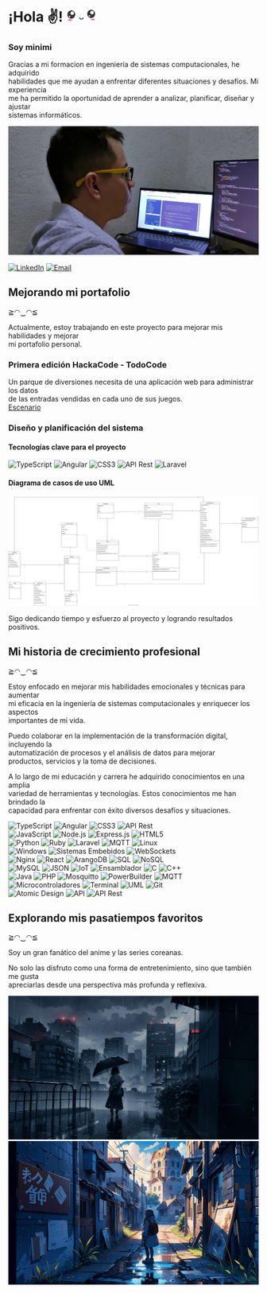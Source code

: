 # ¡Hola ✌! <img src="./picture/anime/anime-05.png" width="60">

### Soy minimi

Gracias a mi formacion en ingeniería de sistemas computacionales, he adquirido  
habilidades que me ayudan a enfrentar diferentes situaciones y desafíos. Mi experiencia  
me ha permitido la oportunidad de aprender a analizar, planificar, diseñar y ajustar  
sistemas informáticos.


<img src="./picture/anime/photo-github.jpg" width="540">

[![LinkedIn](https://img.shields.io/badge/LinkedIn-0077B5?style=for-the-badge&logo=linkedin&logoColor=white)](https://www.linkedin.com/in/%C3%B3scar-gonzalez-naho/)
[![Email](https://img.shields.io/badge/Email-D14836?style=for-the-badge&logo=gmail&logoColor=white)](mailto:oscar01dev@gmail.com)
<!-- ![GitHub](https://img.shields.io/badge/GitHub-100000?style=for-the-badge&logo=github&logoColor=white) -->
<!-- ![Instagram](https://img.shields.io/badge/Instagram-E4405F?style=for-the-badge&logo=instagram&logoColor=white) -->
<!-- ![Twitter](https://img.shields.io/badge/Twitter-1DA1F2?style=for-the-badge&logo=twitter&logoColor=white) -->

## Mejorando mi portafolio

≧◠‿◠≦

Actualmente, estoy trabajando en este proyecto para mejorar mis habilidades y mejorar  
mi portafolio personal.

### Primera edición HackaCode - TodoCode

Un parque de diversiones necesita de una aplicación web para administrar los datos  
de las entradas vendidas en cada uno de sus juegos.  
[Escenario](https://hackacode.todocodeacademy.com/index.php/escenarios/)

### Diseño y planificación del sistema

#### Tecnologías clave para el proyecto

![TypeScript](https://img.shields.io/badge/TypeScript-%23007ACC.svg?style=for-the-badge&logo=typescript&logoColor=white)
![Angular](https://img.shields.io/badge/Angular-%23DD0031.svg?style=for-the-badge&logo=angular&logoColor=white)
![CSS3](https://img.shields.io/badge/CSS3-%231572B6.svg?style=for-the-badge&logo=css3&logoColor=white)
![API Rest](https://img.shields.io/badge/API%20Rest-%23FF6C37.svg?style=for-the-badge)
![Laravel](https://img.shields.io/badge/Laravel-%23FF2D20.svg?style=for-the-badge&logo=laravel&logoColor=white)

#### Diagrama de casos de uso UML
<img src="./picture/project/uml-use-cases.drawio.svg" width="540">

Sigo dedicando tiempo y esfuerzo al proyecto y logrando resultados positivos.

## Mi historia de crecimiento profesional

≧◠‿◠≦

Estoy enfocado en mejorar mis habilidades emocionales y técnicas para aumentar  
mi eficacia en la ingeniería de sistemas computacionales y enriquecer los aspectos  
importantes de mi vida.

Puedo colaborar en la implementación de la transformación digital, incluyendo la  
automatización de procesos y el análisis de datos para mejorar  
productos, servicios y la toma de decisiones.

A lo largo de mi educación y carrera he adquirido conocimientos en una amplia  
variedad de herramientas y tecnologías. Estos conocimientos me han brindado la  
capacidad para enfrentar con éxito diversos desafíos y situaciones.


<!-- badge personalizado -->

![TypeScript](https://img.shields.io/badge/TypeScript-%23007ACC.svg?style=for-the-badge&logo=typescript&logoColor=white)
![Angular](https://img.shields.io/badge/Angular-%23DD0031.svg?style=for-the-badge&logo=angular&logoColor=white)
![CSS3](https://img.shields.io/badge/CSS3-%231572B6.svg?style=for-the-badge&logo=css3&logoColor=white)
![API Rest](https://img.shields.io/badge/API%20Rest-%23FF6C37.svg?style=for-the-badge)  
![JavaScript](https://img.shields.io/badge/JavaScript-%23323330.svg?style=for-the-badge&logo=javascript&logoColor=%23F7DF1E)
![Node.js](https://img.shields.io/badge/Node.js-%23339933.svg?style=for-the-badge&logo=node.js&logoColor=white)
![Express.js](https://img.shields.io/badge/express.js-%23404d59.svg?style=for-the-badge&logo=express&logoColor=%2361DAFB)
![HTML5](https://img.shields.io/badge/HTML5-%23E34F26.svg?style=for-the-badge&logo=html5&logoColor=white)  
![Python](https://img.shields.io/badge/Python-%233776AB.svg?style=for-the-badge&logo=python&logoColor=white)
![Ruby](https://img.shields.io/badge/Ruby-%23CC342D.svg?style=for-the-badge&logo=ruby&logoColor=white)
![Laravel](https://img.shields.io/badge/Laravel-%23FF2D20.svg?style=for-the-badge&logo=laravel&logoColor=white)
![MQTT](https://img.shields.io/badge/MQTT-%233C5280.svg?style=for-the-badge)
![Linux](https://img.shields.io/badge/Linux-%23FCC624.svg?style=for-the-badge&logo=linux&logoColor=black)  
![Windows](https://img.shields.io/badge/Windows-%230078D6.svg?style=for-the-badge&logo=windows&logoColor=white)
![Sistemas Embebidos](https://img.shields.io/badge/Sistemas%20Embebidos-%230085CA.svg?style=for-the-badge) 
![WebSockets](https://img.shields.io/badge/WebSockets-%23000000.svg?style=for-the-badge)  
![Nginx](https://img.shields.io/badge/Nginx-%23009639.svg?style=for-the-badge&logo=nginx&logoColor=white)
![React](https://img.shields.io/badge/React-%2361DAFB.svg?style=for-the-badge&logo=react&logoColor=black)
![ArangoDB](https://img.shields.io/badge/ArangoDB-%23F29111.svg?style=for-the-badge&logo=arangodb&logoColor=white)
![SQL](https://img.shields.io/badge/SQL-%2300f.svg?style=for-the-badge&logo=mysql&logoColor=white)
![NoSQL](https://img.shields.io/badge/NoSQL-%2344A833.svg?style=for-the-badge)  
![MySQL](https://img.shields.io/badge/MySQL-%234479A1.svg?style=for-the-badge&logo=mysql&logoColor=white)
![JSON](https://img.shields.io/badge/JSON-%23000000.svg?style=for-the-badge)
![IoT](https://img.shields.io/badge/IoT-%2300C4B3.svg?style=for-the-badge)
![Ensamblador](https://img.shields.io/badge/Ensamblador-%236E4C13.svg?style=for-the-badge)
![C](https://img.shields.io/badge/C-%23A8B9CC.svg?style=for-the-badge&logo=c&logoColor=black)
![C++](https://img.shields.io/badge/C++-%2300599C.svg?style=for-the-badge&logo=c%2B%2B&ogoColor=white)  
![Java](https://img.shields.io/badge/Java-%23007396.svg?style=for-the-badge&logo=java&logoColor=white)
![PHP](https://img.shields.io/badge/PHP-%23777BB4.svg?style=for-the-badge&logo=php&logoColor=white)
![Mosquitto](https://img.shields.io/badge/Mosquitto-%233C5280.svg?style=for-the-badge)
![PowerBuilder](https://img.shields.io/badge/PowerBuilder-%23FF0000.svg?style=for-the-badge)
![MQTT](https://img.shields.io/badge/MQTT-%23007ACC.svg?style=for-the-badge&logo=MQTT&logoColor=white)  
![Microcontroladores](https://img.shields.io/badge/Microcontroladores-%230085CA.svg?style=for-the-badge)
![Terminal](https://img.shields.io/badge/Terminal-%23000000.svg?style=for-the-badge)
![UML](https://img.shields.io/badge/UML-%23E05298.svg?style=for-the-badge&logo=data:image/svg+xml;base64,<BASE64_DATA>)
![Git](https://img.shields.io/badge/Git-F05032?style=for-the-badge&logo=git&logoColor=white)  
![Atomic Design](https://img.shields.io/badge/Atomic%20Design-red.svg?style=for-the-badge&logo=atomic-design&logoColor=white)
![API](https://img.shields.io/badge/API-F7C815.svg?style=for-the-badge&logo=api&logoColor=white)
![API Rest](https://img.shields.io/badge/API%20Rest-EC9704.svg?style=for-the-badge&logo=api&logoColor=white)


## Explorando mis pasatiempos favoritos

≧◠‿◠≦

Soy un gran fanático del anime y las series coreanas.

No solo las disfruto como una forma de entretenimiento, sino que también me gusta  
apreciarlas desde una perspectiva más profunda y reflexiva.

<img src="./picture/anime/anime-01.png" width="540">
<img src="./picture/anime/anime-02.png" width="540">





<!--

- 👋 Hi, I’m @oscar-historia
- 👀 I’m interested in ...
- 🌱 I’m currently learning ...
- 💞️ I’m looking to collaborate on ...
- 📫 How to reach me ...

           __-----_.                        ________
          /  \      \           o  O  O   _(        )__
         /    |  |   \_---_   o._.      _(             )_
        |     |            \   | |""""(_   Hello World!  )
        |     |             |@ | |    (_               _)
         \___/   ___       /   | |      (__          _)
           \____(____\___/     | |         (________)
           |__|                | |          |
           /   \-_             | |         |'
         /      \_ "__ _       !_!--v---v--"
        /         "|  |>)      |""""""""|
       |          _|  | ._--""||        |
       _\_____________|_|_____||________|_
      /                                   \
     /_____________________________________\
     /                                     \
    /_______________________________________\
    /                                       \
   /_________________________________________\
        {                               }
        <_______________________________|
        |                               >
        {_______________________________|               ________
        <                               }              / MINIMI \
        |_______________________________|             /__________\
\|/       \\/             \||//           |//                       \|/    |/

--->
